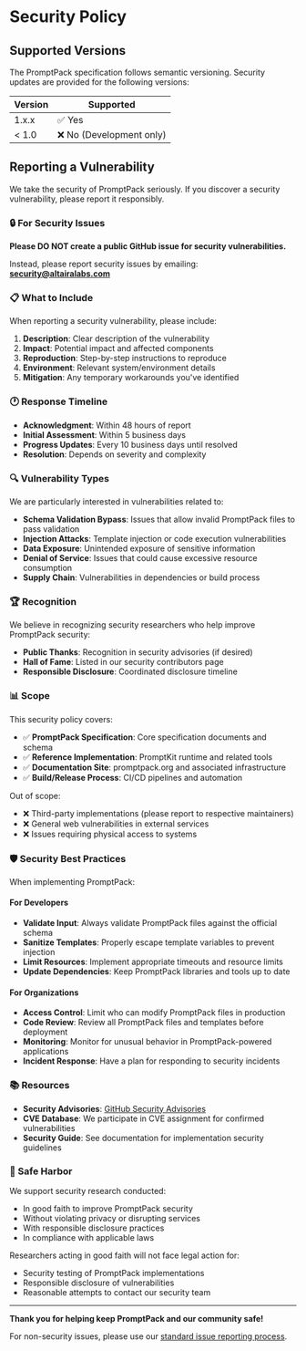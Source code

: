 # Security Policy

## Supported Versions

The PromptPack specification follows semantic versioning. Security updates are provided for the following versions:

| Version | Supported          |
| ------- | ------------------ |
| 1.x.x   | ✅ Yes            |
| < 1.0   | ❌ No (Development only) |

## Reporting a Vulnerability

We take the security of PromptPack seriously. If you discover a security vulnerability, please report it responsibly.

### 🔒 For Security Issues

**Please DO NOT create a public GitHub issue for security vulnerabilities.**

Instead, please report security issues by emailing:
**[security@altairalabs.com](mailto:security@altairalabs.com)**

### 📋 What to Include

When reporting a security vulnerability, please include:

1. **Description**: Clear description of the vulnerability
2. **Impact**: Potential impact and affected components
3. **Reproduction**: Step-by-step instructions to reproduce
4. **Environment**: Relevant system/environment details
5. **Mitigation**: Any temporary workarounds you've identified

### 🕐 Response Timeline

- **Acknowledgment**: Within 48 hours of report
- **Initial Assessment**: Within 5 business days
- **Progress Updates**: Every 10 business days until resolved
- **Resolution**: Depends on severity and complexity

### 🔍 Vulnerability Types

We are particularly interested in vulnerabilities related to:

- **Schema Validation Bypass**: Issues that allow invalid PromptPack files to pass validation
- **Injection Attacks**: Template injection or code execution vulnerabilities
- **Data Exposure**: Unintended exposure of sensitive information
- **Denial of Service**: Issues that could cause excessive resource consumption
- **Supply Chain**: Vulnerabilities in dependencies or build process

### 🏆 Recognition

We believe in recognizing security researchers who help improve PromptPack security:

- **Public Thanks**: Recognition in security advisories (if desired)
- **Hall of Fame**: Listed in our security contributors page
- **Responsible Disclosure**: Coordinated disclosure timeline

### 📊 Scope

This security policy covers:

- ✅ **PromptPack Specification**: Core specification documents and schema
- ✅ **Reference Implementation**: PromptKit runtime and related tools
- ✅ **Documentation Site**: promptpack.org and associated infrastructure
- ✅ **Build/Release Process**: CI/CD pipelines and automation

Out of scope:
- ❌ Third-party implementations (please report to respective maintainers)
- ❌ General web vulnerabilities in external services
- ❌ Issues requiring physical access to systems

### 🛡️ Security Best Practices

When implementing PromptPack:

#### For Developers
- **Validate Input**: Always validate PromptPack files against the official schema
- **Sanitize Templates**: Properly escape template variables to prevent injection
- **Limit Resources**: Implement appropriate timeouts and resource limits
- **Update Dependencies**: Keep PromptPack libraries and tools up to date

#### For Organizations
- **Access Control**: Limit who can modify PromptPack files in production
- **Code Review**: Review all PromptPack files and templates before deployment  
- **Monitoring**: Monitor for unusual behavior in PromptPack-powered applications
- **Incident Response**: Have a plan for responding to security incidents

### 📚 Resources

- **Security Advisories**: [GitHub Security Advisories](https://github.com/altairalabs/promptpack-spec/security/advisories)
- **CVE Database**: We participate in CVE assignment for confirmed vulnerabilities
- **Security Guide**: See documentation for implementation security guidelines

### 🤝 Safe Harbor

We support security research conducted:
- In good faith to improve PromptPack security
- Without violating privacy or disrupting services
- With responsible disclosure practices
- In compliance with applicable laws

Researchers acting in good faith will not face legal action for:
- Security testing of PromptPack implementations
- Responsible disclosure of vulnerabilities
- Reasonable attempts to contact our security team

---

**Thank you for helping keep PromptPack and our community safe!**

For non-security issues, please use our [standard issue reporting process](https://github.com/altairalabs/promptpack-spec/issues).